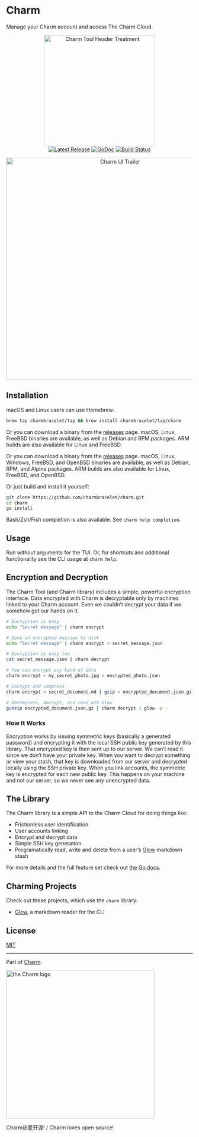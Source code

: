 Charm
=====

Manage your Charm account and access The Charm Cloud.

<p align="center">
  <img src="https://stuff.charm.sh/charm-tool-github-header.png" width="300" alt="Charm Tool Header Treatment"><br>
  <a href="https://github.com/charmbracelet/charm/releases"><img src="https://img.shields.io/github/release/charmbracelet/charm.svg" alt="Latest Release"></a>
  <a href="https://pkg.go.dev/github.com/charmbracelet/charm?tab=doc"><img src="https://godoc.org/github.com/golang/gddo?status.svg" alt="GoDoc"></a>
  <a href="https://github.com/charmbracelet/charm/actions"><img src="https://github.com/charmbracelet/charm/workflows/build/badge.svg" alt="Build Status"></a>
</p>

<p align="center">
    <img src="https://stuff.charm.sh/charm-tool-github.gif" width="600" alt="Charm UI Trailer" />
</p>

## Installation

macOS and Linux users can use Homebrew:

```bash
brew tap charmbracelet/tap && brew install charmbracelet/tap/charm
```

Or you can download a binary from the [releases][releases] page. macOS, Linux,
FreeBSD binaries are available, as well as Debian and RPM packages. ARM builds
are also available for Linux and FreeBSD.

Or you can download a binary from the [releases][releases] page. macOS, Linux,
Windows, FreeBSD, and OpenBSD binaries are available, as well as Debian, RPM,
and Alpine packages. ARM builds are also available for Linux, FreeBSD, and
OpenBSD.


Or just build and install it yourself:

```bash
git clone https://github.com/charmbracelet/charm.git
cd charm
go install
```

Bash/Zsh/Fish completion is also available. See `charm help completion`.

## Usage

Run without arguments for the TUI. Or, for shortcuts and additional functionality see the CLI usage at `charm help`.

## Encryption and Decryption

The Charm Tool (and Charm library) includes a simple, powerful encryption
interface. Data encrypted with Charm is decryptable only by machines linked to
your Charm account. Even we couldn’t decrypt your data if we somehow got our
hands on it.

```bash
# Encryption is easy
echo "Secret message" | charm encrypt

# Save an encrypted message to disk
echo "Secret message" | charm encrypt > secret_message.json

# Decryption is easy too
cat secret_message.json | charm decrypt

# You can encrypt any kind of data
charm encrypt < my_secret_photo.jpg > encrypted_photo.json

# Encrypt and compress
charm encrypt < secret_document.md | gzip > encrypted_document.json.gz

# Decompress, decrypt, and read wth Glow
gunzip encrypted_document.json.gz | charm decrypt | glow -p -
```

### How It Works

Encryption works by issuing symmetric keys (basically a generated password) and
encrypting it with the local SSH public key generated by this library.  That
encrypted key is then sent up to our server. We can’t read it since we don’t
have your private key. When you want to decrypt something or view your stash,
that key is downloaded from our server and decrypted locally using the SSH
private key. When you link accounts, the symmetric key is encrypted for each
new public key. This happens on your machine and not our server, so we never
see any unencrypted data.

## The Library

The Charm library is a simple API to the Charm Cloud for doing things like:

* Frictionless user identification
* User accounts linking
* Encrypt and decrypt data
* Simple SSH key generation
* Programatically read, write and delete from a user’s [Glow][glow] markdown stash

For more details and the full feature set check out [the Go docs][docs].

## Charming Projects

Check out these projects, which use the `charm` library:

* [Glow][glow], a markdown reader for the CLI

## License

[MIT](https://github.com/charmbracelet/charm/raw/master/LICENSE)

***

Part of [Charm](https://charm.sh).

<a href="https://charm.sh/"><img alt="the Charm logo" src="https://stuff.charm.sh/charm-badge.jpg" width="400"></a>

Charm热爱开源! / Charm loves open source!

[releases]: https://github.com/charmbracelet/charm/releases
[docs]: https://pkg.go.dev/github.com/charmbracelet/charm?tab=doc
[glow]: https://github.com/charmbracelet/glow
